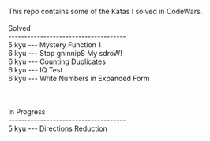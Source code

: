 This repo contains some of the Katas I solved in CodeWars. <br>
<br>
Solved <br>
------------------------------------- <br>
5 kyu --- Mystery Function 1 <br>
6 kyu --- Stop gninnipS My sdroW! <br>
6 kyu --- Counting Duplicates <br>
6 kyu --- IQ Test <br>
6 kyu --- Write Numbers in Expanded Form <br>
<br>
<br>
<br>
In Progress <br>
------------------------------------- <br>
5 kyu --- Directions Reduction <br>
